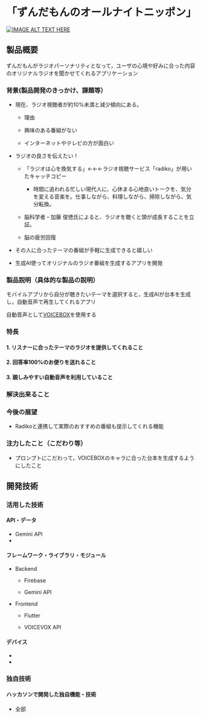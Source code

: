 # 「ずんだもんのオールナイトニッポン」


[![IMAGE ALT TEXT HERE](https://jphacks.com/wp-content/uploads/2024/07/JPHACKS2024_ogp.jpg)](https://www.youtube.com/watch?v=DZXUkEj-CSI)

## 製品概要
ずんだもんがラジオパーソナリティとなって，ユーザの心境や好みに合った内容のオリジナルラジオを聞かせてくれるアプリケーション 
### 背景(製品開発のきっかけ、課題等）
-  現在、ラジオ視聴者が約10%未満と減少傾向にある。
    - 理由 

    - 興味のある番組がない 

    - インターネットやテレビの方が面白い 

 

- ラジオの良さを伝えたい！ 

    - 「ラジオは心を換気する」←←←ラジオ視聴サービス「radiko」が用いたキャッチコピー 

        - 時間に追われる忙しい現代人に、心休まる心地良いトークを、気分を変える音楽を。仕事しながら、料理しながら、掃除しながら、気分転換。 

    - 脳科学者・加藤 俊徳氏によると、ラジオを聴くと頭が成長することを立証。 

    - 脳の疲労回復 

 

- その人に合ったテーマの番組が手軽に生成できると嬉しい 

- 生成AI使ってオリジナルのラジオ番組を生成するアプリを開発 
### 製品説明（具体的な製品の説明）
モバイルアプリから自分が聴きたいテーマを選択すると，生成AIが台本を生成し，自動音声で再生してくれるアプリ 

自動音声として[VOICEBOX](https://voicevox.hiroshiba.jp/)を使用する 
### 特長
#### 1. リスナーに合ったテーマのラジオを提供してくれること 
#### 2. 回答率100%のお便りを送れること 
#### 3. 親しみやすい自動音声を利用していること 

### 解決出来ること
### 今後の展望
- Radikoと連携して実際のおすすめの番組も提示してくれる機能 
### 注力したこと（こだわり等）
* プロンプトにこだわって，VOICEBOXのキャラに合った台本を生成するようにしたこと 


## 開発技術
### 活用した技術
#### API・データ
* Gemini API 
* 

#### フレームワーク・ライブラリ・モジュール
* Backend 

    * Firebase 

    * Gemini API 
* Frontend 

    * Flutter 

    * VOICEVOX API 

#### デバイス
* 
* 

### 独自技術
#### ハッカソンで開発した独自機能・技術
* 全部
